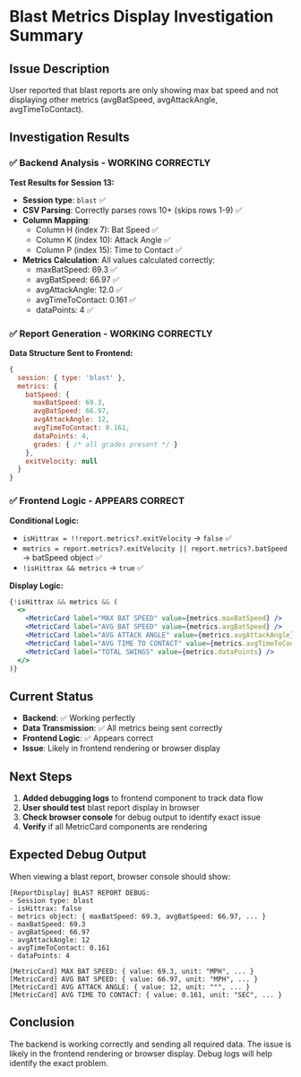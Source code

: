 # Blast Metrics Display Investigation Summary

## Issue Description
User reported that blast reports are only showing max bat speed and not displaying other metrics (avgBatSpeed, avgAttackAngle, avgTimeToContact).

## Investigation Results

### ✅ Backend Analysis - WORKING CORRECTLY
**Test Results for Session 13:**
- **Session type**: `blast` ✅
- **CSV Parsing**: Correctly parses rows 10+ (skips rows 1-9) ✅
- **Column Mapping**: 
  - Column H (index 7): Bat Speed ✅
  - Column K (index 10): Attack Angle ✅  
  - Column P (index 15): Time to Contact ✅
- **Metrics Calculation**: All values calculated correctly:
  - maxBatSpeed: 69.3 ✅
  - avgBatSpeed: 66.97 ✅
  - avgAttackAngle: 12.0 ✅
  - avgTimeToContact: 0.161 ✅
  - dataPoints: 4 ✅

### ✅ Report Generation - WORKING CORRECTLY
**Data Structure Sent to Frontend:**
```javascript
{
  session: { type: 'blast' },
  metrics: {
    batSpeed: {
      maxBatSpeed: 69.3,
      avgBatSpeed: 66.97,
      avgAttackAngle: 12,
      avgTimeToContact: 0.161,
      dataPoints: 4,
      grades: { /* all grades present */ }
    },
    exitVelocity: null
  }
}
```

### ✅ Frontend Logic - APPEARS CORRECT
**Conditional Logic:**
- `isHittrax = !!report.metrics?.exitVelocity` → `false` ✅
- `metrics = report.metrics?.exitVelocity || report.metrics?.batSpeed` → batSpeed object ✅
- `!isHittrax && metrics` → `true` ✅

**Display Logic:**
```jsx
{!isHittrax && metrics && (
  <>
    <MetricCard label="MAX BAT SPEED" value={metrics.maxBatSpeed} />
    <MetricCard label="AVG BAT SPEED" value={metrics.avgBatSpeed} />
    <MetricCard label="AVG ATTACK ANGLE" value={metrics.avgAttackAngle} />
    <MetricCard label="AVG TIME TO CONTACT" value={metrics.avgTimeToContact} />
    <MetricCard label="TOTAL SWINGS" value={metrics.dataPoints} />
  </>
)}
```

## Current Status
- **Backend**: ✅ Working perfectly
- **Data Transmission**: ✅ All metrics being sent correctly
- **Frontend Logic**: ✅ Appears correct
- **Issue**: Likely in frontend rendering or browser display

## Next Steps
1. **Added debugging logs** to frontend component to track data flow
2. **User should test** blast report display in browser
3. **Check browser console** for debug output to identify exact issue
4. **Verify** if all MetricCard components are rendering

## Expected Debug Output
When viewing a blast report, browser console should show:
```
[ReportDisplay] BLAST REPORT DEBUG:
- Session type: blast
- isHittrax: false
- metrics object: { maxBatSpeed: 69.3, avgBatSpeed: 66.97, ... }
- maxBatSpeed: 69.3
- avgBatSpeed: 66.97
- avgAttackAngle: 12
- avgTimeToContact: 0.161
- dataPoints: 4

[MetricCard] MAX BAT SPEED: { value: 69.3, unit: "MPH", ... }
[MetricCard] AVG BAT SPEED: { value: 66.97, unit: "MPH", ... }
[MetricCard] AVG ATTACK ANGLE: { value: 12, unit: "°", ... }
[MetricCard] AVG TIME TO CONTACT: { value: 0.161, unit: "SEC", ... }
```

## Conclusion
The backend is working correctly and sending all required data. The issue is likely in the frontend rendering or browser display. Debug logs will help identify the exact problem. 